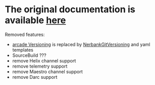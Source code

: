 # **The original documentation is available [here](https://github.com/dotnet/arcade/tree/main/Documentation)**

Removed features:

- [arcade Versioning](https://github.com/dotnet/arcade/blob/main/Documentation/CorePackages/Versioning.md) is replaced by [NerbankGitVersioning](https://github.com/dotnet/Nerdbank.GitVersioning) and yaml templates
- SourceBuild ???
- remove Helix channel support
- remove telemetry support
- remove Maestro channel support
- remove Darc support